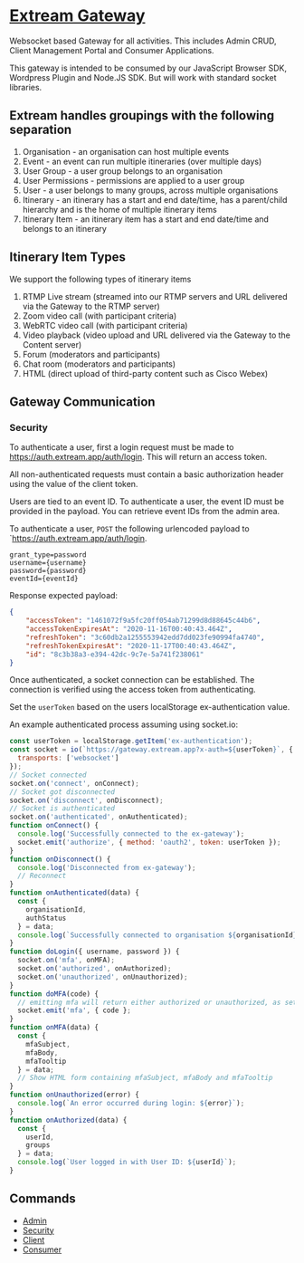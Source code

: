 # [Extream Gateway](index.html)

Websocket based Gateway for all activities. This includes Admin CRUD, Client Management Portal and Consumer Applications.

This gateway is intended to be consumed by our JavaScript Browser SDK, Wordpress Plugin and Node.JS SDK. But will work with standard socket libraries.

## Extream handles groupings with the following separation

1. Organisation - an organisation can host multiple events
1. Event - an event can run multiple itineraries (over multiple days)
1. User Group - a user group belongs to an organisation
1. User Permissions - permissions are applied to a user group
1. User - a user belongs to many groups, across multiple organisations
1. Itinerary - an itinerary has a start and end date/time, has a parent/child hierarchy and is the home of multiple itinerary items
1. Itinerary Item - an itinerary item has a start and end date/time and belongs to an itinerary

## Itinerary Item Types

We support the following types of itinerary items
1. RTMP Live stream (streamed into our RTMP servers and URL delivered via the Gateway to the RTMP server)
1. Zoom video call (with participant criteria)
1. WebRTC video call (with participant criteria)
1. Video playback (video upload and URL delivered via the Gateway to the Content server)
1. Forum (moderators and participants)
1. Chat room (moderators and participants)
1. HTML (direct upload of third-party content such as Cisco Webex)

## Gateway Communication

### Security

To authenticate a user, first a login request must be made to https://auth.extream.app/auth/login. This will return an access token.

All non-authenticated requests must contain a basic authorization header using the value of the client token.

Users are tied to an event ID. To authenticate a user, the event ID must be provided in the payload. You can retrieve event IDs from the admin area.

To authenticate a user, `POST` the following  urlencoded payload to `https://auth.extream.app/auth/login.

```x-www-form-urlencoded
grant_type=password
username={username}
password={password}
eventId={eventId}
```

Response expected payload:

```JSON
{
    "accessToken": "1461072f9a5fc20ff054ab71299d8d88645c44b6",
    "accessTokenExpiresAt": "2020-11-16T00:40:43.464Z",
    "refreshToken": "3c60db2a1255553942edd7dd023fe90994fa4740",
    "refreshTokenExpiresAt": "2020-11-17T00:40:43.464Z",
    "id": "8c3b38a3-e394-42dc-9c7e-5a741f238061"
}
```

Once authenticated, a socket connection can be established. The connection is verified using the access token from authenticating.

Set the `userToken` based on the users localStorage ex-authentication value.

An example authenticated process assuming using socket.io:
```javascript
const userToken = localStorage.getItem('ex-authentication');
const socket = io(`https://gateway.extream.app?x-auth=${userToken}`, {
  transports: ['websocket']
});
// Socket connected
socket.on('connect', onConnect);
// Socket got disconnected
socket.on('disconnect', onDisconnect);
// Socket is authenticated
socket.on('authenticated', onAuthenticated);
function onConnect() {
  console.log('Successfully connected to the ex-gateway');
  socket.emit('authorize', { method: 'oauth2', token: userToken });
}
function onDisconnect() {
  console.log('Disconnected from ex-gateway');
  // Reconnect
}
function onAuthenticated(data) {
  const {
    organisationId,
    authStatus
  } = data;
  console.log(`Successfully connected to organisation ${organisationId} and current users status is: ${authStatus}`);
}
function doLogin({ username, password }) {
  socket.on('mfa', onMFA);
  socket.on('authorized', onAuthorized);
  socket.on('unauthorized', onUnauthorized);
}
function doMFA(code) {
  // emitting mfa will return either authorized or unauthorized, as setup during doLogin.
  socket.emit('mfa', { code };
}
function onMFA(data) {
  const {
    mfaSubject,
    mfaBody,
    mfaTooltip
  } = data;
  // Show HTML form containing mfaSubject, mfaBody and mfaTooltip
}
function onUnauthorized(error) {
  console.log(`An error occurred during login: ${error}`);
}
function onAuthorized(data) {
  const {
    userId,
    groups
  } = data;
  console.log(`User logged in with User ID: ${userId}`);
}
```

## Commands

* [Admin](admin.html)
* [Security](security.html)
* [Client](client.html)
* [Consumer](consumer.html)